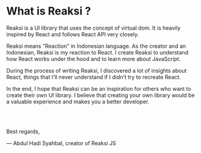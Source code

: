 # What is Reaksi ?

Reaksi is a UI library that uses the concept of virtual dom. It is heavily inspired 
by React and follows React API very closely.

Reaksi means "Reaction" in Indonesian language. As the creator and an Indonesian, 
Reaksi is my reaction to React. I create Reaksi to understand how React works under 
the hood and to learn more about JavaScript. 

During the process of writing Reaksi, I discovered a lot of insights about React, 
things that I'll never understand if I didn't try to recreate React.

In the end, I hope that Reaksi can be an inspiration for others who want to create 
their own UI library. I believe that creating your own library would be a valuable 
experience and makes you a better developer.


<br/>
<br/>


Best regards,

— Abdul Hadi Syahbal, creator of Reaksi JS